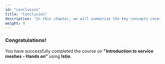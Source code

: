 ```yaml
---
id: "conclusion"
title: "Conclusion"
description: "In this chapter, we will summarize the key concepts covered in the course and discuss next steps for further learning."
weight: 9
---
```






### Congratulations!

  You have successfully completed the course on **"Introduction to service meshes - Hands on"** using **Istio**.


